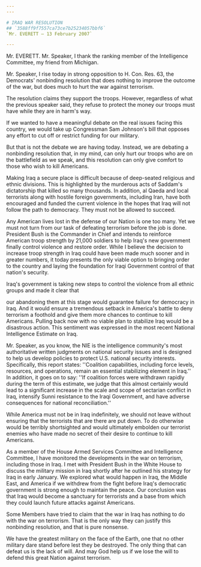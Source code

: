 ```yaml
---
---

# IRAQ WAR RESOLUTION
## `3588ff9f7557ca73ce7b25234057bbf6`
`Mr. EVERETT — 13 February 2007`

---
```



Mr. EVERETT. Mr. Speaker, I thank the ranking member of the 
Intelligence Committee, my friend from Michigan.

Mr. Speaker, I rise today in strong opposition to H. Con. Res. 63, 
the Democrats' nonbinding resolution that does nothing to improve the 
outcome of the war, but does much to hurt the war against terrorism.

The resolution claims they support the troops. However, regardless of 
what the previous speaker said, they refuse to protect the money our 
troops must have while they are in harm's way.



If we wanted to have a meaningful debate on the real issues facing 
this country, we would take up Congressman Sam Johnson's bill that 
opposes any effort to cut off or restrict funding for our military.

But that is not the debate we are having today. Instead, we are 
debating a nonbinding resolution that, in my mind, can only hurt our 
troops who are on the battlefield as we speak, and this resolution can 
only give comfort to those who wish to kill Americans.

Making Iraq a secure place is difficult because of deep-seated 
religious and ethnic divisions. This is highlighted by the murderous 
acts of Saddam's dictatorship that killed so many thousands. In 
addition, al Qaeda and local terrorists along with hostile foreign 
governments, including Iran, have both encouraged and funded the 
current violence in the hopes that Iraq will not follow the path to 
democracy. They must not be allowed to succeed.

Any American lives lost in the defense of our Nation is one too many. 
Yet we must not turn from our task of defeating terrorism before the 
job is done. President Bush is the Commander in Chief and intends to 
reinforce American troop strength by 21,000 soldiers to help Iraq's new 
government finally control violence and restore order. While I believe 
the decision to increase troop strength in Iraq could have been made 
much sooner and in greater numbers, it today presents the only viable 
option to bringing order to the country and laying the foundation for 
Iraqi Government control of that nation's security.

Iraq's government is taking new steps to control the violence from 
all ethnic groups and made it clear that


our abandoning them at this stage would guarantee failure for democracy 
in Iraq. And it would ensure a tremendous setback in America's battle 
to deny terrorism a foothold and give them more chances to continue to 
kill Americans. Pulling back now with no viable plan to stabilize Iraq 
would be a disastrous action. This sentiment was expressed in the most 
recent National Intelligence Estimate on Iraq.

Mr. Speaker, as you know, the NIE is the intelligence community's 
most authoritative written judgments on national security issues and is 
designed to help us develop policies to protect U.S. national security 
interests. Specifically, this report states: ''Coalition capabilities, 
including force levels, resources, and operations, remain an essential 
stabilizing element in Iraq.'' In addition, it goes on to say: ''If 
coalition forces were withdrawn rapidly during the term of this 
estimate, we judge that this almost certainly would lead to a 
significant increase in the scale and scope of sectarian conflict in 
Iraq, intensify Sunni resistance to the Iraqi Government, and have 
adverse consequences for national reconciliation.''

While America must not be in Iraq indefinitely, we should not leave 
without ensuring that the terrorists that are there are put down. To do 
otherwise would be terribly shortsighted and would ultimately embolden 
our terrorist enemies who have made no secret of their desire to 
continue to kill Americans.

As a member of the House Armed Services Committee and Intelligence 
Committee, I have monitored the developments in the war on terrorism, 
including those in Iraq. I met with President Bush in the White House 
to discuss the military mission in Iraq shortly after he outlined his 
strategy for Iraq in early January. We explored what would happen in 
Iraq, the Middle East, and America if we withdrew from the fight before 
Iraq's democratic government is strong enough to maintain the peace. 
Our conclusion was that Iraq would become a sanctuary for terrorists 
and a base from which they could launch future attacks against 
Americans.

Some Members have tried to claim that the war in Iraq has nothing to 
do with the war on terrorism. That is the only way they can justify 
this nonbinding resolution, and that is pure nonsense.

We have the greatest military on the face of the Earth, one that no 
other military dare stand before lest they be destroyed. The only thing 
that can defeat us is the lack of will. And may God help us if we lose 
the will to defend this great Nation against terrorism.